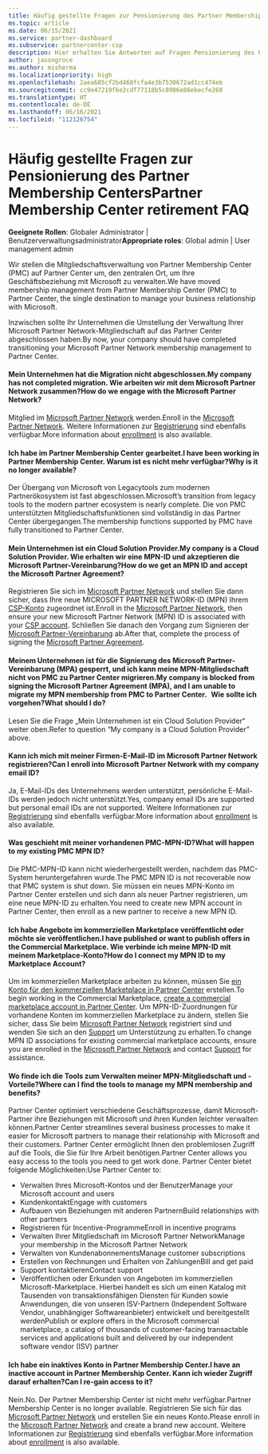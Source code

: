 ```yaml
---
title: Häufig gestellte Fragen zur Pensionierung des Partner Membership Centers
ms.topic: article
ms.date: 06/15/2021
ms.service: partner-dashboard
ms.subservice: partnercenter-csp
description: Hier erhalten Sie Antworten auf Fragen Pensionierung des Partner Membership Centers (PMC) und zum Wechsel zum Partner Center.
author: jasongroce
ms.author: misherma
ms.localizationpriority: high
ms.openlocfilehash: 2aea685cf2bd468fcfa4e3b7530672ad1cc474eb
ms.sourcegitcommit: cc9e47219f6e2cdf77118b5c8986e86ebecfe260
ms.translationtype: HT
ms.contentlocale: de-DE
ms.lasthandoff: 06/16/2021
ms.locfileid: "112126754"
---
```

# <a name="partner-membership-center-retirement-faq"></a><span data-ttu-id="0ea3e-103">Häufig gestellte Fragen zur Pensionierung des Partner Membership Centers</span><span class="sxs-lookup"><span data-stu-id="0ea3e-103">Partner Membership Center retirement FAQ</span></span>
<span data-ttu-id="0ea3e-104">**Geeignete Rollen**: Globaler Administrator | Benutzerverwaltungsadministrator</span><span class="sxs-lookup"><span data-stu-id="0ea3e-104">**Appropriate roles**: Global admin | User management admin</span></span>

<span data-ttu-id="0ea3e-105">Wir stellen die Mitgliedschaftsverwaltung von Partner Membership Center (PMC) auf Partner Center um, den zentralen Ort, um Ihre Geschäftsbeziehung mit Microsoft zu verwalten.</span><span class="sxs-lookup"><span data-stu-id="0ea3e-105">We have moved membership management from Partner Membership Center (PMC) to Partner Center, the single destination to manage your business relationship with Microsoft.</span></span> 

<span data-ttu-id="0ea3e-106">Inzwischen sollte Ihr Unternehmen die Umstellung der Verwaltung Ihrer Microsoft Partner Network-Mitgliedschaft auf das Partner Center abgeschlossen haben.</span><span class="sxs-lookup"><span data-stu-id="0ea3e-106">By now, your company should have completed transitioning your Microsoft Partner Network membership management to Partner Center.</span></span>

#### <a name="my-company-has-not-completed-migration-how-do-we-engage-with-the-microsoft-partner-network"></a><span data-ttu-id="0ea3e-107">Mein Unternehmen hat die Migration nicht abgeschlossen.</span><span class="sxs-lookup"><span data-stu-id="0ea3e-107">My company has not completed migration.</span></span> <span data-ttu-id="0ea3e-108">Wie arbeiten wir mit dem Microsoft Partner Network zusammen?</span><span class="sxs-lookup"><span data-stu-id="0ea3e-108">How do we engage with the Microsoft Partner Network?</span></span>
<span data-ttu-id="0ea3e-109">Mitglied im [Microsoft Partner Network](https://partner.microsoft.com/dashboard/account/v3/enrollment/introduction/partnership) werden.</span><span class="sxs-lookup"><span data-stu-id="0ea3e-109">Enroll in the [Microsoft Partner Network](https://partner.microsoft.com/dashboard/account/v3/enrollment/introduction/partnership).</span></span> <span data-ttu-id="0ea3e-110">Weitere Informationen zur [Registrierung](mpn-create-a-partner-center-account.md) sind ebenfalls verfügbar.</span><span class="sxs-lookup"><span data-stu-id="0ea3e-110">More information about [enrollment](mpn-create-a-partner-center-account.md) is also available.</span></span> 

#### <a name="i-have-been-working-in-partner-membership-center-why-is-it-no-longer-available"></a><span data-ttu-id="0ea3e-111">Ich habe im Partner Membership Center gearbeitet.</span><span class="sxs-lookup"><span data-stu-id="0ea3e-111">I have been working in Partner Membership Center.</span></span> <span data-ttu-id="0ea3e-112">Warum ist es nicht mehr verfügbar?</span><span class="sxs-lookup"><span data-stu-id="0ea3e-112">Why is it no longer available?</span></span>
<span data-ttu-id="0ea3e-113">Der Übergang von Microsoft von Legacytools zum modernen Partnerökosystem ist fast abgeschlossen.</span><span class="sxs-lookup"><span data-stu-id="0ea3e-113">Microsoft’s transition from legacy tools to the modern partner ecosystem is nearly complete.</span></span> <span data-ttu-id="0ea3e-114">Die von PMC unterstützten Mitgliedschaftsfunktionen sind vollständig in das Partner Center übergegangen.</span><span class="sxs-lookup"><span data-stu-id="0ea3e-114">The membership functions supported by PMC have fully transitioned to Partner Center.</span></span>

#### <a name="my-company-is-a-cloud-solution-provider-how-do-we-get-an-mpn-id-and-accept-the-microsoft-partner-agreement"></a><span data-ttu-id="0ea3e-115">Mein Unternehmen ist ein Cloud Solution Provider.</span><span class="sxs-lookup"><span data-stu-id="0ea3e-115">My company is a Cloud Solution Provider.</span></span> <span data-ttu-id="0ea3e-116">Wie erhalten wir eine MPN-ID und akzeptieren die Microsoft Partner-Vereinbarung?</span><span class="sxs-lookup"><span data-stu-id="0ea3e-116">How do we get an MPN ID and accept the Microsoft Partner Agreement?</span></span>
<span data-ttu-id="0ea3e-117">Registrieren Sie sich im [Microsoft Partner Network](https://partner.microsoft.com/dashboard/account/v3/enrollment/introduction/partnership) und stellen Sie dann sicher, dass Ihre neue MICROSOFT PARTNER NETWORK-ID (MPN) Ihrem [CSP-Konto](update-your-partner-profile.md#update-your-mpn-id-associated-with-your-csp-account) zugeordnet ist.</span><span class="sxs-lookup"><span data-stu-id="0ea3e-117">Enroll in the [Microsoft Partner Network](https://partner.microsoft.com/dashboard/account/v3/enrollment/introduction/partnership), then ensure your new Microsoft Partner Network (MPN) ID is associated with your [CSP account](update-your-partner-profile.md#update-your-mpn-id-associated-with-your-csp-account).</span></span> <span data-ttu-id="0ea3e-118">Schließen Sie danach den Vorgang zum Signieren der [Microsoft Partner-Vereinbarung](microsoft-partner-agreement.md) ab.</span><span class="sxs-lookup"><span data-stu-id="0ea3e-118">After that, complete the process of signing the [Microsoft Partner Agreement](microsoft-partner-agreement.md).</span></span>

#### <a name="my-company-is-blocked-from-signing-the-microsoft-partner-agreement-mpa-and-i-am-unable-to-migrate-my-mpn-membership-from-pmc-to-partner-center-what-should-i-do"></a><span data-ttu-id="0ea3e-119">Meinem Unternehmen ist für die Signierung des Microsoft Partner-Vereinbarung (MPA) gesperrt, und ich kann meine MPN-Mitgliedschaft nicht von PMC zu Partner Center migrieren.</span><span class="sxs-lookup"><span data-stu-id="0ea3e-119">My company is blocked from signing the Microsoft Partner Agreement (MPA), and I am unable to migrate my MPN membership from PMC to Partner Center.</span></span> <span data-ttu-id="0ea3e-120">  Wie sollte ich vorgehen?</span><span class="sxs-lookup"><span data-stu-id="0ea3e-120">What should I do?</span></span>
<span data-ttu-id="0ea3e-121">Lesen Sie die Frage „Mein Unternehmen ist ein Cloud Solution Provider“ weiter oben.</span><span class="sxs-lookup"><span data-stu-id="0ea3e-121">Refer to question “My company is a Cloud Solution Provider” above.</span></span>

#### <a name="can-i-enroll-into-microsoft-partner-network-with-my-company-email-id"></a><span data-ttu-id="0ea3e-122">Kann ich mich mit meiner Firmen-E-Mail-ID im Microsoft Partner Network registrieren?</span><span class="sxs-lookup"><span data-stu-id="0ea3e-122">Can I enroll into Microsoft Partner Network with my company email ID?</span></span>
<span data-ttu-id="0ea3e-123">Ja, E-Mail-IDs des Unternehmens werden unterstützt, persönliche E-Mail-IDs werden jedoch nicht unterstützt.</span><span class="sxs-lookup"><span data-stu-id="0ea3e-123">Yes, company email IDs are supported but personal email IDs are not supported.</span></span> <span data-ttu-id="0ea3e-124">Weitere Informationen zur [Registrierung](mpn-create-a-partner-center-account.md) sind ebenfalls verfügbar.</span><span class="sxs-lookup"><span data-stu-id="0ea3e-124">More information about [enrollment](mpn-create-a-partner-center-account.md) is also available.</span></span> 

#### <a name="what-will-happen-to-my-existing-pmc-mpn-id"></a><span data-ttu-id="0ea3e-125">Was geschieht mit meiner vorhandenen PMC-MPN-ID?</span><span class="sxs-lookup"><span data-stu-id="0ea3e-125">What will happen to my existing PMC MPN ID?</span></span>
<span data-ttu-id="0ea3e-126">Die PMC-MPN-ID kann nicht wiederhergestellt werden, nachdem das PMC-System heruntergefahren wurde.</span><span class="sxs-lookup"><span data-stu-id="0ea3e-126">The PMC MPN ID is not recoverable now that PMC system is shut down.</span></span> <span data-ttu-id="0ea3e-127">Sie müssen ein neues MPN-Konto im Partner Center erstellen und sich dann als neuer Partner registrieren, um eine neue MPN-ID zu erhalten.</span><span class="sxs-lookup"><span data-stu-id="0ea3e-127">You need to create new MPN account in Partner Center, then enroll as a new partner to receive a new MPN ID.</span></span>

#### <a name="i-have-published-or-want-to-publish-offers-in-the-commercial-marketplace-how-do-i-connect-my-mpn-id-to-my-marketplace-account"></a><span data-ttu-id="0ea3e-128">Ich habe Angebote im kommerziellen Marketplace veröffentlicht oder möchte sie veröffentlichen.</span><span class="sxs-lookup"><span data-stu-id="0ea3e-128">I have published or want to publish offers in the Commercial Marketplace.</span></span> <span data-ttu-id="0ea3e-129">Wie verbinde ich meine MPN-ID mit meinem Marketplace-Konto?</span><span class="sxs-lookup"><span data-stu-id="0ea3e-129">How do I connect my MPN ID to my Marketplace Account?</span></span>
<span data-ttu-id="0ea3e-130">Um im kommerziellen Marketplace arbeiten zu können, müssen Sie [ein Konto für den kommerziellen Marketplace in Partner Center](/azure/marketplace/create-account) erstellen.</span><span class="sxs-lookup"><span data-stu-id="0ea3e-130">To begin working in the Commercial Marketplace, [create a commercial marketplace account in Partner Center](/azure/marketplace/create-account).</span></span>
<span data-ttu-id="0ea3e-131">Um MPN-ID-Zuordnungen für vorhandene Konten im kommerziellen Marketplace zu ändern, stellen Sie sicher, dass Sie beim [Microsoft Partner Network](https://partner.microsoft.com/dashboard/account/v3/enrollment/introduction/partnership) registriert sind und wenden Sie sich an den [ Support](https://partner.microsoft.com/support/?stage=2&topicid=e82f5aba-2576-3124-37e5-437532a50626) um Unterstützung zu erhalten.</span><span class="sxs-lookup"><span data-stu-id="0ea3e-131">To change MPN ID associations for existing commercial marketplace accounts, ensure you are enrolled in the [Microsoft Partner Network](https://partner.microsoft.com/dashboard/account/v3/enrollment/introduction/partnership) and contact [Support](https://partner.microsoft.com/support/?stage=2&topicid=e82f5aba-2576-3124-37e5-437532a50626) for assistance.</span></span>

#### <a name="where-can-i-find-the-tools-to-manage-my-mpn-membership-and-benefits"></a><span data-ttu-id="0ea3e-132">Wo finde ich die Tools zum Verwalten meiner MPN-Mitgliedschaft und -Vorteile?</span><span class="sxs-lookup"><span data-stu-id="0ea3e-132">Where can I find the tools to manage my MPN membership and benefits?</span></span>
<span data-ttu-id="0ea3e-133">Partner Center optimiert verschiedene Geschäftsprozesse, damit Microsoft-Partner ihre Beziehungen mit Microsoft und ihren Kunden leichter verwalten können.</span><span class="sxs-lookup"><span data-stu-id="0ea3e-133">Partner Center streamlines several business processes to make it easier for Microsoft partners to manage their relationship with Microsoft and their customers.</span></span> <span data-ttu-id="0ea3e-134">Partner Center ermöglicht Ihnen den problemlosen Zugriff auf die Tools, die Sie für Ihre Arbeit benötigen.</span><span class="sxs-lookup"><span data-stu-id="0ea3e-134">Partner Center allows you easy access to the tools you need to get work done.</span></span> <span data-ttu-id="0ea3e-135">Partner Center bietet folgende Möglichkeiten:</span><span class="sxs-lookup"><span data-stu-id="0ea3e-135">Use Partner Center to:</span></span>
* <span data-ttu-id="0ea3e-136">Verwalten Ihres Microsoft-Kontos und der Benutzer</span><span class="sxs-lookup"><span data-stu-id="0ea3e-136">Manage your Microsoft account and users</span></span>
* <span data-ttu-id="0ea3e-137">Kundenkontakt</span><span class="sxs-lookup"><span data-stu-id="0ea3e-137">Engage with customers</span></span>
* <span data-ttu-id="0ea3e-138">Aufbauen von Beziehungen mit anderen Partnern</span><span class="sxs-lookup"><span data-stu-id="0ea3e-138">Build relationships with other partners</span></span>
* <span data-ttu-id="0ea3e-139">Registrieren für Incentive-Programme</span><span class="sxs-lookup"><span data-stu-id="0ea3e-139">Enroll in incentive programs</span></span>
* <span data-ttu-id="0ea3e-140">Verwalten Ihrer Mitgliedschaft im Microsoft Partner Network</span><span class="sxs-lookup"><span data-stu-id="0ea3e-140">Manage your membership in the Microsoft Partner Network</span></span>
* <span data-ttu-id="0ea3e-141">Verwalten von Kundenabonnements</span><span class="sxs-lookup"><span data-stu-id="0ea3e-141">Manage customer subscriptions</span></span>
* <span data-ttu-id="0ea3e-142">Erstellen von Rechnungen und Erhalten von Zahlungen</span><span class="sxs-lookup"><span data-stu-id="0ea3e-142">Bill and get paid</span></span>
* <span data-ttu-id="0ea3e-143">Support kontaktieren</span><span class="sxs-lookup"><span data-stu-id="0ea3e-143">Contact support</span></span>
* <span data-ttu-id="0ea3e-144">Veröffentlichen oder Erkunden von Angeboten im kommerziellen Microsoft-Marketplace. Hierbei handelt es sich um einen Katalog mit Tausenden von transaktionsfähigen Diensten für Kunden sowie Anwendungen, die von unseren ISV-Partnern (Independent Software Vendor, unabhängiger Softwareanbieter) entwickelt und bereitgestellt werden</span><span class="sxs-lookup"><span data-stu-id="0ea3e-144">Publish or explore offers in the Microsoft commercial marketplace, a catalog of thousands of customer-facing transactable services and applications built and delivered by our independent software vendor (ISV) partner</span></span>

#### <a name="i-have-an-inactive-account-in-partner-membership-center-can-i-re-gain-access-to-it"></a><span data-ttu-id="0ea3e-145">Ich habe ein inaktives Konto in Partner Membership Center.</span><span class="sxs-lookup"><span data-stu-id="0ea3e-145">I have an inactive account in Partner Membership Center.</span></span> <span data-ttu-id="0ea3e-146">Kann ich wieder Zugriff darauf erhalten?</span><span class="sxs-lookup"><span data-stu-id="0ea3e-146">Can I re-gain access to it?</span></span> 
<span data-ttu-id="0ea3e-147">Nein.</span><span class="sxs-lookup"><span data-stu-id="0ea3e-147">No.</span></span> <span data-ttu-id="0ea3e-148">Der Partner Membership Center ist nicht mehr verfügbar.</span><span class="sxs-lookup"><span data-stu-id="0ea3e-148">Partner Membership Center is no longer available.</span></span> <span data-ttu-id="0ea3e-149">Registrieren Sie sich für das [Microsoft Partner Network](https://partner.microsoft.com/dashboard/account/v3/enrollment/introduction/partnership) und erstellen Sie ein neues Konto.</span><span class="sxs-lookup"><span data-stu-id="0ea3e-149">Please enroll in the [Microsoft Partner Network](https://partner.microsoft.com/dashboard/account/v3/enrollment/introduction/partnership) and create a brand new account.</span></span> <span data-ttu-id="0ea3e-150">Weitere Informationen zur [Registrierung](mpn-create-a-partner-center-account.md) sind ebenfalls verfügbar.</span><span class="sxs-lookup"><span data-stu-id="0ea3e-150">More information about [enrollment](mpn-create-a-partner-center-account.md) is also available.</span></span>
